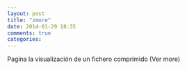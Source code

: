 ```yaml
---
layout: post
title: "zmore"
date: 2014-01-29 18:35
comments: true
categories: 
---
```

Pagina la visualización de un fichero comprimido (Ver more) 

